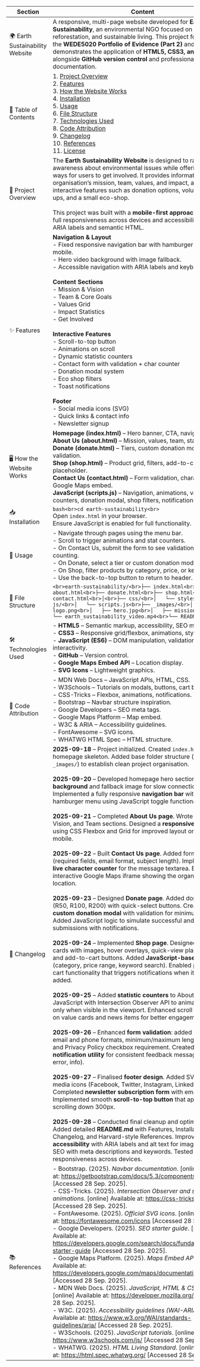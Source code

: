 | Section | Content |
|---------|---------|
| 🌍 Earth Sustainability Website | A responsive, multi-page website developed for **Earth Sustainability**, an environmental NGO focused on education, reforestation, and sustainable living. This project forms part of the **WEDE5020 Portfolio of Evidence (Part 2)** and demonstrates the application of **HTML5, CSS3, and JavaScript** alongside **GitHub version control** and professional documentation. |
| 📖 Table of Contents | 1. [Project Overview](#-project-overview)<br>2. [Features](#-features)<br>3. [How the Website Works](#-how-the-website-works)<br>4. [Installation](#-installation)<br>5. [Usage](#-usage)<br>6. [File Structure](#-file-structure)<br>7. [Technologies Used](#-technologies-used)<br>8. [Code Attribution](#-code-attribution)<br>9. [Changelog](#-changelog)<br>10. [References](#-references)<br>11. [License](#-license) |
| 📌 Project Overview | The **Earth Sustainability Website** is designed to raise awareness about environmental issues while offering practical ways for users to get involved. It provides information about the organisation’s mission, team, values, and impact, alongside interactive features such as donation options, volunteer sign-ups, and a small eco-shop.<br><br>This project was built with a **mobile-first approach**, ensuring full responsiveness across devices and accessibility through ARIA labels and semantic HTML. |
| ✨ Features | **Navigation & Layout**<br>- Fixed responsive navigation bar with hamburger menu for mobile.<br>- Hero video background with image fallback.<br>- Accessible navigation with ARIA labels and keyboard support.<br><br>**Content Sections**<br>- Mission & Vision<br>- Team & Core Goals<br>- Values Grid<br>- Impact Statistics<br>- Get Involved<br><br>**Interactive Features**<br>- Scroll-to-top button<br>- Animations on scroll<br>- Dynamic statistic counters<br>- Contact form with validation + char counter<br>- Donation modal system<br>- Eco shop filters<br>- Toast notifications<br><br>**Footer**<br>- Social media icons (SVG)<br>- Quick links & contact info<br>- Newsletter signup |
| 🖥️ How the Website Works | **Homepage (index.html)** – Hero banner, CTA, navigation links.<br>**About Us (about.html)** – Mission, values, team, statistics.<br>**Donate (donate.html)** – Tiers, custom donation modal, JS validation.<br>**Shop (shop.html)** – Product grid, filters, add-to-cart placeholder.<br>**Contact Us (contact.html)** – Form validation, character counter, Google Maps embed.<br>**JavaScript (scripts.js)** – Navigation, animations, validation, counters, donation modal, shop filters, notifications. |
| 📥 Installation | ```bash<br>cd earth-sustainability<br>```<br>Open `index.html` in your browser.<br>Ensure JavaScript is enabled for full functionality. |
| 🚀 Usage | - Navigate through pages using the menu bar.<br>- Scroll to trigger animations and stat counters.<br>- On Contact Us, submit the form to see validation and char counting.<br>- On Donate, select a tier or custom donation modal.<br>- On Shop, filter products by category, price, or keyword.<br>- Use the back-to-top button to return to header. |
| 📂 File Structure | ```<br>earth-sustainability/<br>├── index.html<br>├── about.html<br>├── donate.html<br>├── shop.html<br>├── contact.html<br>│<br>├── css/<br>│   └── styles.css<br>├── js/<br>│   └── scripts.js<br>├── _images/<br>│   ├── logo.png<br>│   ├── hero.jpg<br>│   ├── mission.jpg<br>│   └── earth_sustainability_video.mp4<br>└── README.md<br>``` |
| 🛠️ Technologies Used | - **HTML5** – Semantic markup, accessibility, SEO meta tags.<br>- **CSS3** – Responsive grid/flexbox, animations, styles.<br>- **JavaScript (ES6)** – DOM manipulation, validation, interactivity.<br>- **GitHub** – Version control.<br>- **Google Maps Embed API** – Location display.<br>- **SVG Icons** – Lightweight graphics. |
| 📑 Code Attribution | - MDN Web Docs – JavaScript APIs, HTML, CSS.<br>- W3Schools – Tutorials on modals, buttons, cart basics.<br>- CSS-Tricks – Flexbox, animations, notifications.<br>- Bootstrap – Navbar structure inspiration.<br>- Google Developers – SEO meta tags.<br>- Google Maps Platform – Map embed.<br>- W3C & ARIA – Accessibility guidelines.<br>- FontAwesome – SVG icons.<br>- WHATWG HTML Spec – HTML structure. |
| 📆 Changelog | **2025-09-18** – Project initialized. Created `index.html` as the homepage skeleton. Added base folder structure (`css/`, `js/`, `_images/`) to establish clean project organisation.<br><br>**2025-09-20** – Developed homepage hero section with **video background** and fallback image for slow connections. Implemented a fully responsive **navigation bar** with a mobile hamburger menu using JavaScript toggle functionality.<br><br>**2025-09-21** – Completed **About Us page**. Wrote Mission, Vision, and Team sections. Designed a **responsive values grid** using CSS Flexbox and Grid for improved layout on desktop and mobile.<br><br>**2025-09-22** – Built **Contact Us page**. Added form validation (required fields, email format, subject length). Implemented a **live character counter** for the message textarea. Embedded an interactive Google Maps iframe showing the organisation’s location.<br><br>**2025-09-23** – Designed **Donate page**. Added donation tiers (R50, R100, R200) with quick-select buttons. Created a **custom donation modal** with validation for minimum amount. Added JavaScript logic to simulate successful and failed submissions with notifications.<br><br>**2025-09-24** – Implemented **Shop page**. Designed product cards with images, hover overlays, quick-view placeholders, and add-to-cart buttons. Added **JavaScript-based filters** (category, price range, keyword search). Enabled placeholder cart functionality that triggers notifications when items are added.<br><br>**2025-09-25** – Added **statistic counters** to About page. Used JavaScript with Intersection Observer API to animate counters only when visible in the viewport. Enhanced scroll animations on value cards and news items for better engagement.<br><br>**2025-09-26** – Enhanced **form validation**: added regex for email and phone formats, minimum/maximum length checks, and Privacy Policy checkbox requirement. Created **toast notification utility** for consistent feedback messages (success, error, info).<br><br>**2025-09-27** – Finalised **footer design**. Added SVG social media icons (Facebook, Twitter, Instagram, LinkedIn). Completed **newsletter subscription form** with email validation. Implemented smooth **scroll-to-top button** that appears after scrolling down 300px.<br><br>**2025-09-28** – Conducted final cleanup and optimisation. Added detailed **README.md** with Features, Installation, Usage, Changelog, and Harvard-style References. Improved **accessibility** with ARIA labels and alt text for images. Reviewed SEO with meta descriptions and keywords. Tested full site responsiveness across devices. |
| 📚 References | - Bootstrap. (2025). *Navbar documentation*. [online] Available at: <https://getbootstrap.com/docs/5.3/components/navbar/> [Accessed 28 Sep. 2025].<br>- CSS-Tricks. (2025). *Intersection Observer and scroll animations*. [online] Available at: <https://css-tricks.com/> [Accessed 28 Sep. 2025].<br>- FontAwesome. (2025). *Official SVG icons*. [online] Available at: <https://fontawesome.com/icons> [Accessed 28 Sep. 2025].<br>- Google Developers. (2025). *SEO starter guide*. [online] Available at: <https://developers.google.com/search/docs/fundamentals/seo-starter-guide> [Accessed 28 Sep. 2025].<br>- Google Maps Platform. (2025). *Maps Embed API*. [online] Available at: <https://developers.google.com/maps/documentation/embed> [Accessed 28 Sep. 2025].<br>- MDN Web Docs. (2025). *JavaScript, HTML & CSS references*. [online] Available at: <https://developer.mozilla.org/> [Accessed 28 Sep. 2025].<br>- W3C. (2025). *Accessibility guidelines (WAI-ARIA)*. [online] Available at: <https://www.w3.org/WAI/standards-guidelines/aria/> [Accessed 28 Sep. 2025].<br>- W3Schools. (2025). *JavaScript tutorials*. [online] Available at: <https://www.w3schools.com/js/> [Accessed 28 Sep. 2025].<br>- WHATWG. (2025). *HTML Living Standard*. [online] Available at: <https://html.spec.whatwg.org/> [Accessed 28 Sep. 2025]. |
